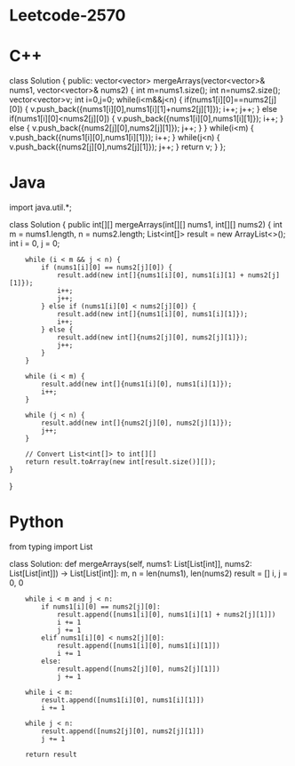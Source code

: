 # Leetcode-2570

# C++

class Solution {
public:
    vector<vector<int>> mergeArrays(vector<vector<int>>& nums1, vector<vector<int>>& nums2) {
        int m=nums1.size();
        int n=nums2.size();
        vector<vector<int>>v;
        int i=0,j=0;
        while(i<m&&j<n)
        {
            if(nums1[i][0]==nums2[j][0])
            {
                v.push_back({nums1[i][0],nums1[i][1]+nums2[j][1]});
                i++;
                j++;
            }
             else if(nums1[i][0]<nums2[j][0])
            {
                v.push_back({nums1[i][0],nums1[i][1]});
                i++;
            }
            else
             {
                v.push_back({nums2[j][0],nums2[j][1]});
                j++;
            }
        }
        while(i<m)
        {
             v.push_back({nums1[i][0],nums1[i][1]});
             i++;
        }
        while(j<n)
        {
             v.push_back({nums2[j][0],nums2[j][1]});
             j++;
        }
        return v;
    }
};

# Java

import java.util.*;

class Solution {
    public int[][] mergeArrays(int[][] nums1, int[][] nums2) {
        int m = nums1.length, n = nums2.length;
        List<int[]> result = new ArrayList<>();
        int i = 0, j = 0;

        while (i < m && j < n) {
            if (nums1[i][0] == nums2[j][0]) {
                result.add(new int[]{nums1[i][0], nums1[i][1] + nums2[j][1]});
                i++;
                j++;
            } else if (nums1[i][0] < nums2[j][0]) {
                result.add(new int[]{nums1[i][0], nums1[i][1]});
                i++;
            } else {
                result.add(new int[]{nums2[j][0], nums2[j][1]});
                j++;
            }
        }

        while (i < m) {
            result.add(new int[]{nums1[i][0], nums1[i][1]});
            i++;
        }

        while (j < n) {
            result.add(new int[]{nums2[j][0], nums2[j][1]});
            j++;
        }

        // Convert List<int[]> to int[][]
        return result.toArray(new int[result.size()][]);
    }
}

# Python

from typing import List

class Solution:
    def mergeArrays(self, nums1: List[List[int]], nums2: List[List[int]]) -> List[List[int]]:
        m, n = len(nums1), len(nums2)
        result = []
        i, j = 0, 0

        while i < m and j < n:
            if nums1[i][0] == nums2[j][0]:
                result.append([nums1[i][0], nums1[i][1] + nums2[j][1]])
                i += 1
                j += 1
            elif nums1[i][0] < nums2[j][0]:
                result.append([nums1[i][0], nums1[i][1]])
                i += 1
            else:
                result.append([nums2[j][0], nums2[j][1]])
                j += 1

        while i < m:
            result.append([nums1[i][0], nums1[i][1]])
            i += 1

        while j < n:
            result.append([nums2[j][0], nums2[j][1]])
            j += 1

        return result

